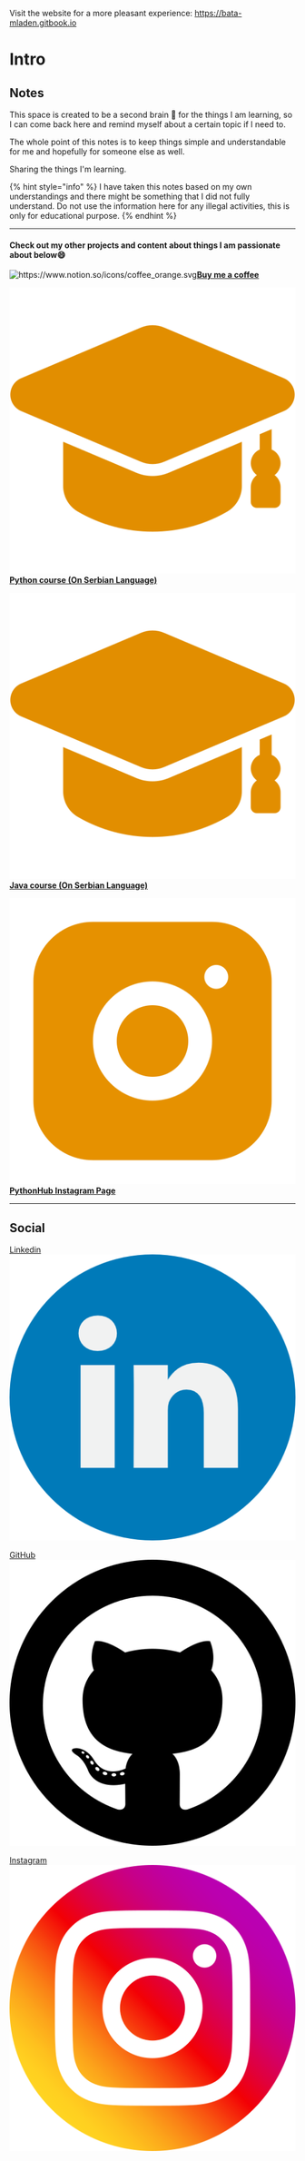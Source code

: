 Visit the website for a more pleasant experience: https://bata-mladen.gitbook.io

# Intro

## Notes

This space is created to be a second brain :brain: for the things I am learning, so I can come back here and remind myself about a certain topic if I need to.

The whole point of this notes is to keep things simple and understandable for me and hopefully for someone else as well.

Sharing the things I'm learning.

{% hint style="info" %}
I have taken this notes based on my own understandings and there might be something that I did not fully understand. Do not use the information here for any illegal activities, this is only for educational purpose.
{% endhint %}

***

#### Check out my other projects and content about things I am passionate about below😄

<img src="https://www.notion.so/icons/coffee_orange.svg" alt="https://www.notion.so/icons/coffee_orange.svg" data-size="line">[**Buy me a coffee**](https://buymeacoffee.com/python_hub)

<img src=".gitbook/assets/graduate.png" alt="" data-size="line"> [**Python course (On Serbian Language)**](https://buymeacoffee.com/python_hub/e/231937)

<img src=".gitbook/assets/graduate.png" alt="" data-size="line"> [**Java course (On Serbian Language)**](https://buymeacoffee.com/python_hub/e/242099)

<img src=".gitbook/assets/instagram (1).png" alt="" data-size="line"> [**PythonHub Instagram Page**](https://www.instagram.com/_python_hub/)



***

## **Social**

[Linkedin](https://www.linkedin.com/in/mladen-nikolov-1b4720200/) <img src=".gitbook/assets/image (3).png" alt="" data-size="line">

[GitHub](https://github.com/batamladen) <img src=".gitbook/assets/image (7).png" alt="" data-size="line">

[Instagram](https://www.instagram.com/bata_mladen/) <img src=".gitbook/assets/image (4).png" alt="" data-size="line">

